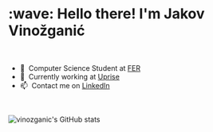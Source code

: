 <h1 align="left" id="macropower-title">:wave: Hello there! I'm Jakov Vinožganić</h1>

<br/>

- :school: &nbsp;Computer Science Student at [FER]
- :office: &nbsp;Currently working at [Uprise]
- :mailbox: &nbsp;Contact me on [LinkedIn]

<br/>

![vinozganic's GitHub stats](https://github-readme-stats.vercel.app/api?username=vinozganic&show_icons=true&theme=tokyonight&hide_rank=True)

[Uprise]: https://www.uprise.hr "Uprise.hr"
[LinkedIn]: https://linkedin.com/in/jakov-vinožganić-06aa3b139 "Jakov Vinožganić LinkedIn"
[FER]: https://www.fer.unizg.hr "FER"
